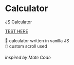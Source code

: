 # Calculator
JS Calculator

<a href="https://bolomasta.github.io/calculator/" target="_blank">TEST HERE</a>

🧮 calculator written in vanilla JS <br>
🖱️ custom scroll used

<i>inspired by Mate Code</i>
